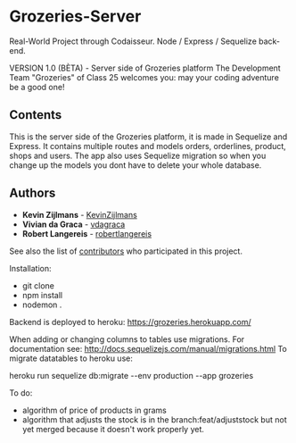 # Grozeries-Server
Real-World Project through Codaisseur. Node / Express / Sequelize back-end.

VERSION 1.0 (BÈTA) - Server side of Grozeries platform
The Development Team "Grozeries" of Class 25 welcomes you: may your coding adventure be a good one!

## Contents

This is the server side of the Grozeries platform,
it is made in Sequelize and Express.
It contains multiple routes and models orders, orderlines, product, shops and users.
The app also uses Sequelize migration so when you change up the models you dont have to delete your whole database.

## Authors

* **Kevin Zijlmans** - [KevinZijlmans](https://github.com/KevinZijlmans)
* **Vivian da Graca** - [vdagraca](https://github.com/vdagraca)
* **Robert Langereis** - [robertlangereis](https://github.com/robertlangereis)

See also the list of [contributors](https://github.com/AlbertSmit/Grozeries-Server/graphs/contributors) who participated in this project. 

Installation:
- git clone
- npm install
- nodemon .

Backend is deployed to heroku: 
https://grozeries.herokuapp.com/

When adding or changing columns to tables use migrations.
For documentation see:
http://docs.sequelizejs.com/manual/migrations.html
To migrate datatables to heroku use:

heroku run sequelize db:migrate --env production --app grozeries

To do:
- algorithm of price of products in grams
- algorithm that adjusts the stock is in the branch:feat/adjuststock but not yet merged because it doesn't work properly yet.
